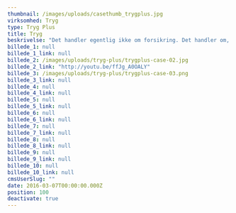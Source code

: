 ```yaml
---
thumbnail: /images/uploads/casethumb_trygplus.jpg
virksomhed: Tryg
type: Tryg Plus
title: Tryg
beskrivelse: "Det handler egentlig ikke om forsikring. Det handler om, at Tryg er gået i luften med en række nye fordele til situationer, hvor selv en god forsikring ikke helt er nok. Hjaltelin Stahl udviklede en indsigtsbaseret kampagne, hvor viden om forbrugernes bekymringer kobles med konkrete fordele. Det illustreres i en film, i online bannere og i en særlig direct mail, hvor en forhåndsåbnet kuvert prikker til bekymringen for identitetstyveri og viser vigtigheden af et forsikringsselskab, der skaber tryghed."
billede_1: null
billede_1_link: null
billede_2: /images/uploads/tryg-plus/trygplus-case-02.jpg
billede_2_link: "http://youtu.be/ffJg_A0OALY"
billede_3: /images/uploads/tryg-plus/trygplus-case-03.png
billede_3_link: null
billede_4: null
billede_4_link: null
billede_5: null
billede_5_link: null
billede_6: null
billede_6_link: null
billede_7: null
billede_7_link: null
billede_8: null
billede_8_link: null
billede_9: null
billede_9_link: null
billede_10: null
billede_10_link: null
cmsUserSlug: ""
date: 2016-03-07T00:00:00.000Z
position: 100
deactivate: true
---
```


